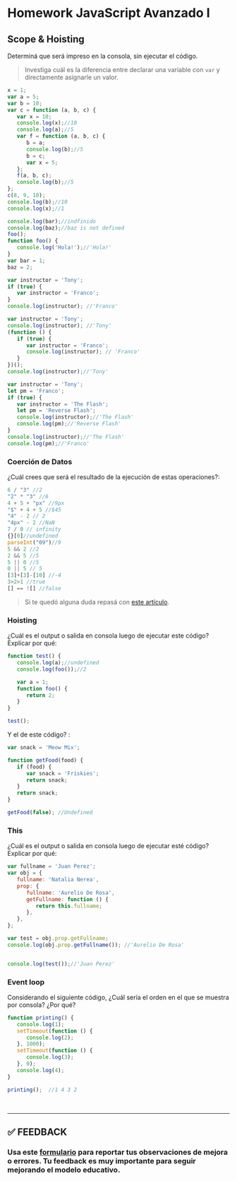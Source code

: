 # Homework JavaScript Avanzado I

## Scope & Hoisting

Determiná que será impreso en la consola, sin ejecutar el código.

> Investiga cuál es la diferencia entre declarar una variable con `var` y directamente asignarle un valor.

```javascript
x = 1;
var a = 5;
var b = 10;
var c = function (a, b, c) {
   var x = 10;
   console.log(x);//10 
   console.log(a);//5
   var f = function (a, b, c) {
      b = a;
      console.log(b);//5
      b = c;
      var x = 5;
   };
   f(a, b, c);
   console.log(b);//5
};
c(8, 9, 10);
console.log(b);//10
console.log(x);//1
```

```javascript
console.log(bar);//indfinido
console.log(baz);//baz is not defined
foo();
function foo() {
   console.log('Hola!');//'Hola!'
}
var bar = 1;
baz = 2;
```

```javascript
var instructor = 'Tony';
if (true) {
   var instructor = 'Franco';
}
console.log(instructor); //'Franco'
```

```javascript
var instructor = 'Tony';
console.log(instructor); //'Tony'
(function () {
   if (true) {
      var instructor = 'Franco'; 
      console.log(instructor); // 'Franco'
   }
})();
console.log(instructor);//'Tony'
```

```javascript
var instructor = 'Tony';
let pm = 'Franco';
if (true) {
   var instructor = 'The Flash';
   let pm = 'Reverse Flash';
   console.log(instructor);//'The Flash'
   console.log(pm);//'Reverse Flash'
}
console.log(instructor);//'The Flash'
console.log(pm);//'Franco'
```

### Coerción de Datos

¿Cuál crees que será el resultado de la ejecución de estas operaciones?:

```javascript
6 / "3" //2
"2" * "3" //6
4 + 5 + "px" //9px
"$" + 4 + 5 //$45
"4" - 2 // 2
"4px" - 2 //NaN
7 / 0 // infinity
{}[0]//undefined
parseInt("09")//9
5 && 2 //2
2 && 5 //5
5 || 0 //5 
0 || 5 // 5 
[3]+[3]-[10] //-4
3>2>1 //true
[] == ![] //false
```

> Si te quedó alguna duda repasá con [este artículo](http://javascript.info/tutorial/object-conversion).

### Hoisting

¿Cuál es el output o salida en consola luego de ejecutar este código? Explicar por qué:

```javascript
function test() {
   console.log(a);//undefined
   console.log(foo());//2

   var a = 1;
   function foo() {
      return 2;
   }
}

test();
```

Y el de este código? :

```javascript
var snack = 'Meow Mix';

function getFood(food) {
   if (food) {
      var snack = 'Friskies';
      return snack;
   }
   return snack;
}

getFood(false); //Undefined
```

### This

¿Cuál es el output o salida en consola luego de ejecutar esté código? Explicar por qué:

```javascript
var fullname = 'Juan Perez';
var obj = {
   fullname: 'Natalia Nerea',
   prop: {
      fullname: 'Aurelio De Rosa',
      getFullname: function () {
         return this.fullname;
      },
   },
};

var test = obj.prop.getFullname;
console.log(obj.prop.getFullname()); //'Aurelio De Rosa'


console.log(test());//'Juan Perez'
```

### Event loop

Considerando el siguiente código, ¿Cuál sería el orden en el que se muestra por consola? ¿Por qué?

```javascript
function printing() {
   console.log(1);
   setTimeout(function () {
      console.log(2);
   }, 1000);
   setTimeout(function () {
      console.log(3);
   }, 0);
   console.log(4);
}

printing();  //1 4 3 2
```

</br >

---

## **✅ FEEDBACK**

### Usa este [**formulario**](https://docs.google.com/forms/d/e/1FAIpQLSe1MybH_Y-xcp1RP0jKPLndLdJYg8cwyHkSb9MwSrEjoxyzWg/viewform) para reportar tus observaciones de mejora o errores. Tu feedback es muy importante para seguir mejorando el modelo educativo.
